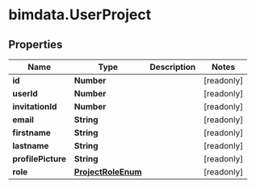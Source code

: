 # bimdata.UserProject

## Properties

Name | Type | Description | Notes
------------ | ------------- | ------------- | -------------
**id** | **Number** |  | [readonly] 
**userId** | **Number** |  | [readonly] 
**invitationId** | **Number** |  | [readonly] 
**email** | **String** |  | [readonly] 
**firstname** | **String** |  | [readonly] 
**lastname** | **String** |  | [readonly] 
**profilePicture** | **String** |  | [readonly] 
**role** | [**ProjectRoleEnum**](ProjectRoleEnum.md) |  | [readonly] 


